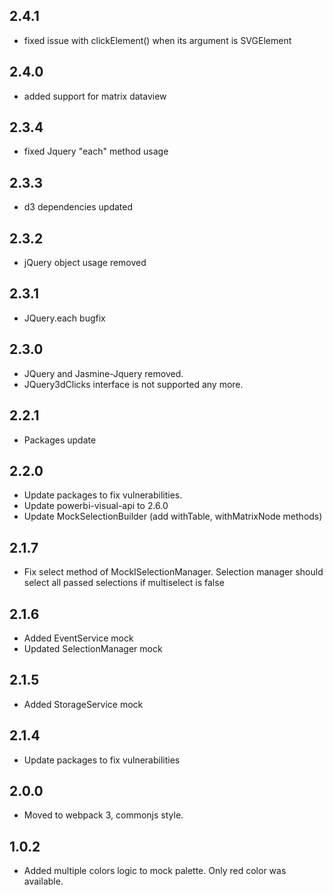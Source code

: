 ## 2.4.1
* fixed issue with clickElement() when its argument is SVGElement 

## 2.4.0
* added support for matrix dataview

## 2.3.4
* fixed Jquery "each" method usage

## 2.3.3
* d3 dependencies updated

## 2.3.2
* jQuery object usage removed

## 2.3.1
* JQuery.each bugfix

## 2.3.0
* JQuery and Jasmine-Jquery removed.
* JQuery3dClicks interface is not supported any more.

## 2.2.1
* Packages update

## 2.2.0
* Update packages to fix vulnerabilities.
* Update powerbi-visual-api to 2.6.0
* Update MockSelectionBuilder (add withTable, withMatrixNode methods)

## 2.1.7
* Fix select method of MockISelectionManager.
Selection manager should select all passed selections if multiselect is false

## 2.1.6
* Added EventService mock
* Updated SelectionManager mock

## 2.1.5
* Added StorageService mock 

## 2.1.4
* Update packages to fix vulnerabilities

## 2.0.0
 * Moved to webpack 3, commonjs style.

## 1.0.2
 * Added multiple colors logic to mock palette. Only red color was available.